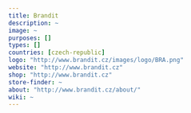 ```yaml
---
title: Brandit
description: ~
image: ~
purposes: []
types: []
countries: [czech-republic]
logo: "http://www.brandit.cz/images/logo/BRA.png"
website: "http://www.brandit.cz"
shop: "http://www.brandit.cz"
store-finder: ~
about: "http://www.brandit.cz/about/"
wiki: ~
---
```

